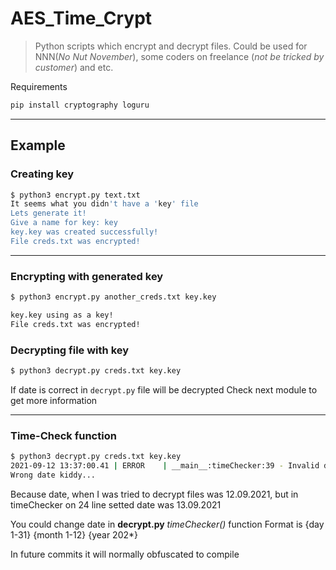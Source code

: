 # AES_Time_Crypt

>Python scripts which encrypt and decrypt files.
Could be used for NNN(*No Nut November*), some coders on freelance (*not be tricked by customer*) and etc.

Requirements

```bash
pip install cryptography loguru
```

***

## Example

### Creating key

```bash
$ python3 encrypt.py text.txt
It seems what you didn't have a 'key' file
Lets generate it!
Give a name for key: key
key.key was created successfully!
File creds.txt was encrypted!
```

***

### Encrypting with generated key

```bash
$ python3 encrypt.py another_creds.txt key.key

key.key using as a key!
File creds.txt was encrypted!
```

### Decrypting file with key

```bash
$ python3 decrypt.py creds.txt key.key
```

If date is correct in ```decrypt.py``` file will be decrypted
Check next module to get more information

***

### Time-Check function

```bash
$ python3 decrypt.py creds.txt key.key
2021-09-12 13:37:00.41 | ERROR    | __main__:timeChecker:39 - Invalid date!
Wrong date kiddy...
```
Because date, when I was tried to decrypt files was 12.09.2021, but in timeChecker on 24 line setted date was 13.09.2021

You could change date in **decrypt.py** *timeChecker()* function
Format is {day 1-31} {month 1-12} {year 202*}

In future commits it will normally obfuscated to compile
